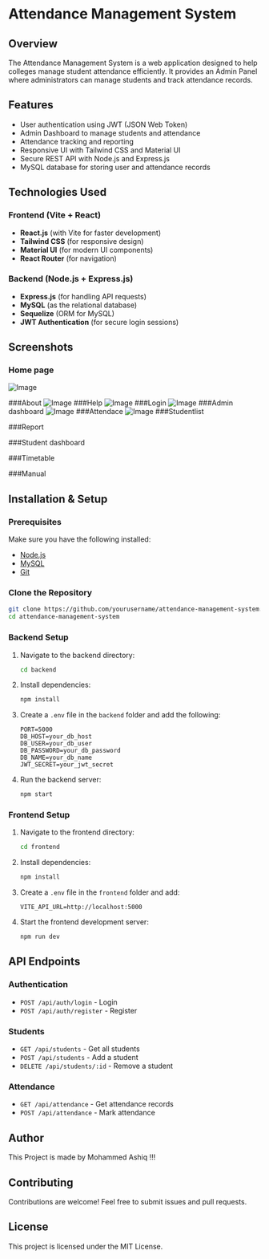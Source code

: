 # Attendance Management System

## Overview

The Attendance Management System is a web application designed to help colleges manage student attendance efficiently. It provides an Admin Panel where administrators can manage students and track attendance records.

## Features

- User authentication using JWT (JSON Web Token)
- Admin Dashboard to manage students and attendance
- Attendance tracking and reporting
- Responsive UI with Tailwind CSS and Material UI
- Secure REST API with Node.js and Express.js
- MySQL database for storing user and attendance records

## Technologies Used

### Frontend (Vite + React)

- **React.js** (with Vite for faster development)
- **Tailwind CSS** (for responsive design)
- **Material UI** (for modern UI components)
- **React Router** (for navigation)

### Backend (Node.js + Express.js)

- **Express.js** (for handling API requests)
- **MySQL** (as the relational database)
- **Sequelize** (ORM for MySQL)
- **JWT Authentication** (for secure login sessions)

## Screenshots

### Home page
![Image](https://github.com/user-attachments/assets/7b41064c-dffa-4eb6-a68e-4fa2daae376f)

###About
![Image](https://github.com/user-attachments/assets/95d530b1-7fcd-4eba-97e1-f155c46e111a)
###Help
![Image](https://github.com/user-attachments/assets/c2870c7c-a909-49c1-9f5d-3b4f6f5526c1)
###Login
![Image](https://github.com/user-attachments/assets/8f862b17-b01f-4ae4-929b-c271b2654abc)
###Admin dashboard
![Image](https://github.com/user-attachments/assets/82b3c688-5049-4827-b386-b8dc9f9c4cc3)
###Attendace
![Image](https://github.com/user-attachments/assets/2dd6e93c-94bb-4ec7-917a-ab90b5b8a7d9)
###Studentlist

###Report

###Student dashboard

###Timetable

###Manual

## Installation & Setup

### Prerequisites

Make sure you have the following installed:

- [Node.js](https://nodejs.org/)
- [MySQL](https://www.mysql.com/)
- [Git](https://git-scm.com/)

### Clone the Repository

```bash
git clone https://github.com/yourusername/attendance-management-system.git
cd attendance-management-system
```

### Backend Setup

1. Navigate to the backend directory:
   ```bash
   cd backend
   ```
2. Install dependencies:
   ```bash
   npm install
   ```
3. Create a `.env` file in the `backend` folder and add the following:
   ```env
   PORT=5000
   DB_HOST=your_db_host
   DB_USER=your_db_user
   DB_PASSWORD=your_db_password
   DB_NAME=your_db_name
   JWT_SECRET=your_jwt_secret
   ```
4. Run the backend server:
   ```bash
   npm start
   ```

### Frontend Setup

1. Navigate to the frontend directory:
   ```bash
   cd frontend
   ```
2. Install dependencies:
   ```bash
   npm install
   ```
3. Create a `.env` file in the `frontend` folder and add:
   ```env
   VITE_API_URL=http://localhost:5000
   ```
4. Start the frontend development server:
   ```bash
   npm run dev
   ```

## API Endpoints

### Authentication

- `POST /api/auth/login` - Login
- `POST /api/auth/register` - Register

### Students

- `GET /api/students` - Get all students
- `POST /api/students` - Add a student
- `DELETE /api/students/:id` - Remove a student

### Attendance

- `GET /api/attendance` - Get attendance records
- `POST /api/attendance` - Mark attendance

## Author

This Project is made by Mohammed Ashiq !!!

## Contributing

Contributions are welcome! Feel free to submit issues and pull requests.

## License

This project is licensed under the MIT License.

